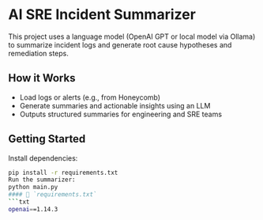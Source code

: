 # AI SRE Incident Summarizer

This project uses a language model (OpenAI GPT or local model via Ollama) to summarize incident logs and generate root cause hypotheses and remediation steps.

## How it Works
- Load logs or alerts (e.g., from Honeycomb)
- Generate summaries and actionable insights using an LLM
- Outputs structured summaries for engineering and SRE teams

## Getting Started
Install dependencies:
```bash
pip install -r requirements.txt
Run the summarizer:
python main.py
#### 📄 `requirements.txt`
```txt
openai==1.14.3